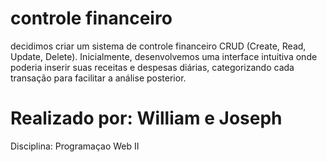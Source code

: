 # controle financeiro

decidimos criar um sistema de controle financeiro CRUD (Create, Read, Update, Delete). Inicialmente, desenvolvemos uma interface intuitiva onde poderia inserir suas receitas e despesas diárias, categorizando cada transação para facilitar a análise posterior. 

# Realizado por: William e Joseph
Disciplina: Programaçao Web II